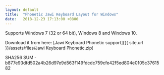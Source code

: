```yaml
---
layout: default
title:  "Phonetic Jawi Keyboard Layout for Windows"
date:   2018-12-23 17:13:00 +0800
---
```


Supports Windows 7 (32 or 64 bit), Windows 8 and Windows 10.

Download it from here:
[Jawi Keyboard Phonetic support]({{ site.url }}/assets/files/Jawi Keyboard Phonetic.zip)

SHA256 SUM - b877e93dfd502a4b26d97e9d563f149fdcdc759cfe42f5ed804e0105c3761582
